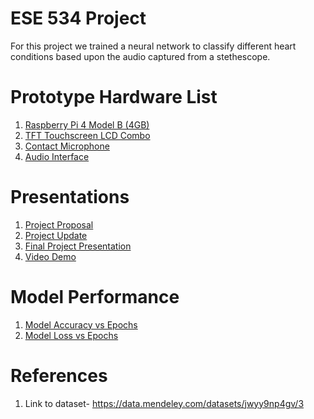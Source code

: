 # ESE 534 Project

For this project we trained a neural network to classify different heart conditions based
upon the audio captured from a stethescope.

# Prototype Hardware List

1. [Raspberry Pi 4 Model B (4GB)](https://www.amazon.com/Raspberry-Model-2019-Quad-Bluetooth/dp/B07TC2BK1X?crid=2WSB5NCICBTQT&dib=eyJ2IjoiMSJ9.4wZGiZcG7IfVeIs8ylcbr6mlJTaWxTi_gQsqNys_p56g93SxWajOISz7n7NLVuWlO44OOTtn4Di3h0scza847F67H11ZYBsUBKIUb4c-mb89GzgCWAUjjjLXte9O76t7a_IjIZYTVIdJWccl2-LYK9PvkUYUhfaZ1VNsehDPlHaWl5ye0bvkLEeAbWmMLRFfPivZZHmi03oalBw7TCUo_FWONduvms1IvrbXE2b6BeE.g4b0qQn1EIh2ipr_xFNCpH1ccENgtHyV_pvvcBI_d3w&dib_tag=se&keywords=raspberry%2Bpi%2B4%2B4gb&qid=1730238949&sprefix=raspberry%2Bpi%2B4%2B4gb%2Caps%2C63&sr=8-1&th=1)
2. [TFT Touchscreen LCD Combo](https://www.amazon.com/Elecrow-Display-Monitor-800x480-Raspberry/dp/B013JECYF2?ie=UTF8&linkCode=ll1&tag=mmjjg-20&linkId=df2d8e154ca1d5ca9fb992d34677ebd3)
3. [Contact Microphone](https://www.amazon.com/TraderPlus-Contact-Microphone-Mandolin-Ukulele/dp/B07795XHLH?dib=eyJ2IjoiMSJ9.-PibDNlinRz79bIpdumGJCj5SKcO5wRmS_PzLIC5PEcEoz0PU5lD3q9dJG217udvm7ZCRAL9eI920l11ieI9KDQl2L_EcE4u42Q6ctQ8B52h8W04AGdgH_Cwmo8HF9gt6I9mP6FaC9_6M3RIbNfx-AIdTX29Lb2_3bWUs85w5Ac0F5UDV-o08cKrLZwze9r-ecVvDuPJxOCJNuDmtSuuRH17aM_4wkZgZ-sKiVa-fBHvIfqOZkhDNFsAFtgX__AuqeWRquZCA3IQylNxUz5xDv5QKWBXUwXb17QRFlXE9dg.wqhUTmOJQvG4WAyFabFC6OWIoQyxcb3-5AYxlKpNW6U&dib_tag=se&keywords=contact+microphone&qid=1730237679&sr=8-6)
4. [Audio Interface](https://www.amazon.com/Cubilux-Interface-Recording-Podcasting-Microphone/dp/B0CNVYBWX7?dib=eyJ2IjoiMSJ9.Ofrj2bZelm_WzHOYXuF4xD2rZGRMGAFVo9x3D2Boiai_ilZXqte-1ONtO9hSfxS9d2WbchPdunMGFGTGg57dDANOe-8n1zReJjqKjU6mbQET77tCc4HYpP-bu5rUoWFEFwoyDnpWGGYWRI3pbvHwnmtF3bFTqHl8zfzbwXd1lyHoAQPEZFczwQNTQJnCF0dQrsr6dOYcNJJmpA1ZjsGf7u5hgeLtRfpolzLeWaRFPshqB_uLMAsB69wq-vmQFyKhQPn8YxvrmY9a5ScIeNkR4bmDTDaBEQLwWc8pmgD3kcM.LMWHNc9LS0k0V2QQgOzuBAtqeipPFGg7KTkkakTJcyM&dib_tag=se&keywords=1%2F4+inch+mic+to+usb+recording&qid=1730239633&sr=8-3)

# Presentations

1. [Project Proposal](https://docs.google.com/presentation/d/1aXbahbYvR3ogfZQphlLMT6WEJyvsSsBNSmaAJ0Ditho/edit?usp=sharing)
2. [Project Update](https://docs.google.com/presentation/d/1LXJPXgqKAhqQOGMH2-iJlxAw4sVpgobF7beq2gKrMow/edit?usp=sharing)
3. [Final Project Presentation](https://docs.google.com/presentation/d/1EZRK4yBZxasGEvvpLq_ITC8wzQ_Pyq9NcL5rzugWilU/edit?usp=sharing)
4. [Video Demo](https://www.youtube.com/watch?v=4_YsJ90r9eo)

# Model Performance

1. [Model Accuracy vs Epochs](./images/accuracy.png)
2. [Model Loss vs Epochs](./images/loss.png)

# References

1. Link to dataset- https://data.mendeley.com/datasets/jwyy9np4gv/3
